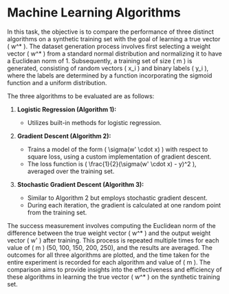 # Machine Learning Algorithms

In this task, the objective is to compare the performance of three distinct algorithms on a synthetic training set with the goal of learning a true vector \( w^* \). The dataset generation process involves first selecting a weight vector \( w^* \) from a standard normal distribution and normalizing it to have a Euclidean norm of 1. Subsequently, a training set of size \( m \) is generated, consisting of random vectors \( x_i \) and binary labels \( y_i \), where the labels are determined by a function incorporating the sigmoid function and a uniform distribution.

The three algorithms to be evaluated are as follows:
1. **Logistic Regression (Algorithm 1):**
   - Utilizes built-in methods for logistic regression.

2. **Gradient Descent (Algorithm 2):**
   - Trains a model of the form \( \sigma(w' \cdot x) \) with respect to square loss, using a custom implementation of gradient descent.
   - The loss function is \( \frac{1}{2}(\sigma(w' \cdot x) - y)^2 \), averaged over the training set.

3. **Stochastic Gradient Descent (Algorithm 3):**
   - Similar to Algorithm 2 but employs stochastic gradient descent.
   - During each iteration, the gradient is calculated at one random point from the training set.

The success measurement involves computing the Euclidean norm of the difference between the true weight vector \( w^* \) and the output weight vector \( w' \) after training. This process is repeated multiple times for each value of \( m \) (50, 100, 150, 200, 250), and the results are averaged. The outcomes for all three algorithms are plotted, and the time taken for the entire experiment is recorded for each algorithm and value of \( m \). The comparison aims to provide insights into the effectiveness and efficiency of these algorithms in learning the true vector \( w^* \) on the synthetic training set.
